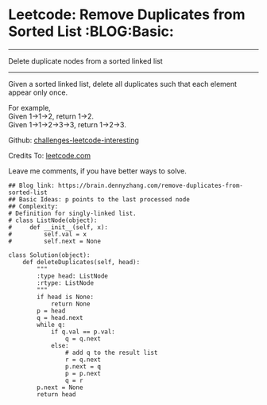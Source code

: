 # Leetcode: Remove Duplicates from Sorted List     :BLOG:Basic:


---

Delete duplicate nodes from a sorted linked list  

---

Given a sorted linked list, delete all duplicates such that each element appear only once.  

For example,  
Given 1->1->2, return 1->2.  
Given 1->1->2->3->3, return 1->2->3.  

Github: [challenges-leetcode-interesting](https://github.com/DennyZhang/challenges-leetcode-interesting/tree/master/remove-duplicates-from-sorted-list)  

Credits To: [leetcode.com](https://leetcode.com/problems/remove-duplicates-from-sorted-list/description/)  

Leave me comments, if you have better ways to solve.  

    ## Blog link: https://brain.dennyzhang.com/remove-duplicates-from-sorted-list
    ## Basic Ideas: p points to the last processed node
    ## Complexity:
    # Definition for singly-linked list.
    # class ListNode(object):
    #     def __init__(self, x):
    #         self.val = x
    #         self.next = None
    
    class Solution(object):
        def deleteDuplicates(self, head):
            """
            :type head: ListNode
            :rtype: ListNode
            """
            if head is None:
                return None
            p = head
            q = head.next
            while q:
                if q.val == p.val:
                    q = q.next
                else:
                    # add q to the result list
                    r = q.next
                    p.next = q
                    p = p.next
                    q = r
            p.next = None
            return head